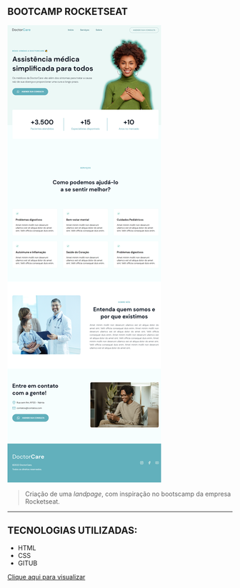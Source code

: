## BOOTCAMP ROCKETSEAT

![preview](./.github/bootcamp-junho.png)

> Criação de uma _landpage_, com inspiração no bootscamp da empresa Rocketseat.

---

## TECNOLOGIAS UTILIZADAS:

- HTML
- CSS
- GITUB

[Clique aqui para visualizar](https://raffaelmiguell.github.io/bootcamprocketseat/)

